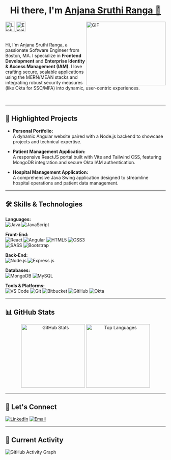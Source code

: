 <h1 align="center">
  Hi there, I'm 
  <a href="https://www.linkedin.com/in/anjanasruthiranga/" target="_blank">Anjana Sruthi Ranga 👋</a>
</h1>
<img align="right" alt="GIF" src="https://github.com/user-attachments/assets/9003ffa1-e01c-4b23-b303-4c5bc5e21c23" width="250" height="200" />

<!-- LinkedIn Badge -->
<a href="https://www.linkedin.com/in/anjanasruthiranga/" target="_blank">
  <img src="https://img.shields.io/badge/LinkedIn-0A66C2?style=flat&logo=linkedin&logoColor=white" alt="LinkedIn" style="height:30px;" />
</a>

<!-- Email Badge -->
<a href="mailto:ranga.anj@northeastern.edu" target="_blank">
  <img src="https://img.shields.io/badge/Email-D14836?style=flat&logo=gmail&logoColor=white" alt="Email" style="height:30px;" />
</a>
<br />
<br />
<p>
  Hi, I'm Anjana Sruthi Ranga, a passionate Software Engineer from Boston, MA. 
  I specialize in <strong>Frontend Development</strong> and <strong>Enterprise Identity &amp; Access 
  Management (IAM)</strong>. I love crafting secure, scalable applications using the MERN/MEAN stacks 
  and integrating robust security measures (like Okta for SSO/MFA) into dynamic, user-centric experiences.
</p>
<br />
<div style="clear: both;"></div>

---

## 🚀 Highlighted Projects

- **Personal Portfolio:**  
  A dynamic Angular website paired with a Node.js backend to showcase projects and technical expertise.
  
- **Patient Management Application:**  
  A responsive ReactJS portal built with Vite and Tailwind CSS, featuring MongoDB integration and secure Okta IAM authentication.
  
- **Hospital Management Application:**  
  A comprehensive Java Swing application designed to streamline hospital operations and patient data management.

---

## 🛠️ Skills & Technologies

**Languages:**  
![Java](https://img.shields.io/badge/Java-%23ED8B00.svg?style=flat&logo=java) ![JavaScript](https://img.shields.io/badge/JavaScript-%23F7DF1E.svg?style=flat&logo=javascript)

**Front-End:**  
![React](https://img.shields.io/badge/React-20232A?style=flat&logo=react&logoColor=61DAFB)  ![Angular](https://img.shields.io/badge/Angular-DD0031?style=flat&logo=angular&logoColor=white)  ![HTML5](https://img.shields.io/badge/HTML5-E34F26?style=flat&logo=html5&logoColor=white)  ![CSS3](https://img.shields.io/badge/CSS3-1572B6?style=flat&logo=css3&logoColor=white)  
![SASS](https://img.shields.io/badge/SASS-CC6699?style=flat&logo=sass&logoColor=white)  ![Bootstrap](https://img.shields.io/badge/Bootstrap-7952B3?style=flat&logo=bootstrap&logoColor=white)

**Back-End:**  
![Node.js](https://img.shields.io/badge/Node.js-339933?style=flat&logo=node.js&logoColor=white)  ![Express.js](https://img.shields.io/badge/Express.js-404D59?style=flat)

**Databases:**  
![MongoDB](https://img.shields.io/badge/MongoDB-47A248?style=flat&logo=mongodb&logoColor=white) ![MySQL](https://img.shields.io/badge/MySQL-4479A1?style=flat&logo=mysql&logoColor=white)

**Tools & Platforms:**  
![VS Code](https://img.shields.io/badge/VS_Code-007ACC?style=flat&logo=visual-studio-code&logoColor=white)  ![Git](https://img.shields.io/badge/Git-F05032?style=flat&logo=git&logoColor=white)  ![Bitbucket](https://img.shields.io/badge/Bitbucket-205081?style=flat&logo=bitbucket&logoColor=white)  ![GitHub](https://img.shields.io/badge/GitHub-181717?style=flat&logo=github&logoColor=white)  ![Okta](https://img.shields.io/badge/Okta-007DC5?style=flat&logo=okta&logoColor=white)

---

## 📊 GitHub Stats

<div align="center">
  <img src="https://github-readme-stats.vercel.app/api?username=AnjanaSruthiR&show_icons=true&count_private=true&theme=default" alt="GitHub Stats" height="200px" />
  <img src="https://github-readme-stats.vercel.app/api/top-langs/?username=AnjanaSruthiR&layout=compact&theme=default" alt="Top Languages" height="200px" />
</div>

---

## 🔗 Let's Connect

[![LinkedIn](https://img.shields.io/badge/LinkedIn-0A66C2?style=flat&logo=linkedin&logoColor=white)](https://www.linkedin.com/in/anjanasruthiranga/) 
[![Email](https://img.shields.io/badge/Email-D14836?style=flat&logo=gmail&logoColor=white)](mailto:ranga.anj@northeastern.edu)

---

## 🎯 Current Activity

![GitHub Activity Graph](https://github-readme-activity-graph.vercel.app/graph?username=AnjanaSruthiR&theme=react-dark)

